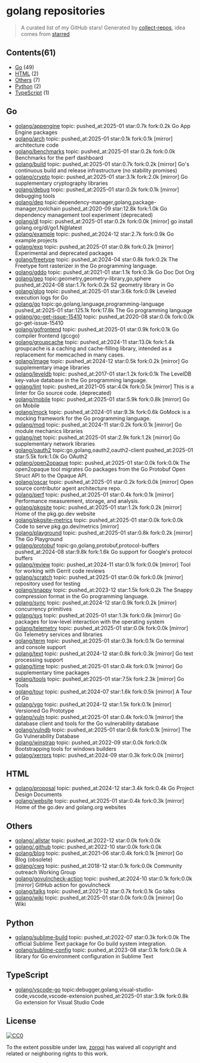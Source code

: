 # golang repositories


> A curated list of my GitHub stars!  Generated by [collect-repos](https://github.com/zoroqi/collect-repos), idea comes from [starred](https://github.com/maguowei/starred)  


## Contents(61)

- [Go](#go) (49)
- [HTML](#html) (2)
- [Others](#others) (7)
- [Python](#python) (2)
- [TypeScript](#typescript) (1)

## Go

- [golang/appengine](https://github.com/golang/appengine) topic: pushed_at:2025-01 star:0.7k fork:0.2k Go App Engine packages
- [golang/arch](https://github.com/golang/arch) topic: pushed_at:2025-01 star:0.1k fork:0.1k [mirror] architecture code
- [golang/benchmarks](https://github.com/golang/benchmarks) topic: pushed_at:2025-01 star:0.2k fork:0.0k Benchmarks for the perf dashboard
- [golang/build](https://github.com/golang/build) topic: pushed_at:2025-01 star:0.7k fork:0.2k [mirror] Go's continuous build and release infrastructure (no stability promises)
- [golang/crypto](https://github.com/golang/crypto) topic: pushed_at:2025-01 star:3.1k fork:2.0k [mirror] Go supplementary cryptography libraries
- [golang/debug](https://github.com/golang/debug) topic: pushed_at:2025-01 star:0.2k fork:0.1k [mirror] debugging tools
- [golang/dep](https://github.com/golang/dep) topic:dependency-manager,golang,package-manager,toolchain pushed_at:2020-09 star:12.8k fork:1.0k Go dependency management tool experiment (deprecated)
- [golang/dl](https://github.com/golang/dl) topic: pushed_at:2025-01 star:0.2k fork:0.0k [mirror] go install golang.org/dl/go1.N@latest
- [golang/example](https://github.com/golang/example) topic: pushed_at:2024-12 star:2.7k fork:0.9k Go example projects
- [golang/exp](https://github.com/golang/exp) topic: pushed_at:2025-01 star:0.8k fork:0.2k [mirror] Experimental and deprecated packages
- [golang/freetype](https://github.com/golang/freetype) topic: pushed_at:2024-04 star:0.8k fork:0.2k The Freetype font rasterizer in the Go programming language.
- [golang/gddo](https://github.com/golang/gddo) topic: pushed_at:2021-01 star:1.1k fork:0.3k Go Doc Dot Org
- [golang/geo](https://github.com/golang/geo) topic:geometry,geometry-library,go,sphere pushed_at:2024-08 star:1.7k fork:0.2k S2 geometry library in Go
- [golang/glog](https://github.com/golang/glog) topic: pushed_at:2025-01 star:3.6k fork:0.9k Leveled execution logs for Go
- [golang/go](https://github.com/golang/go) topic:go,golang,language,programming-language pushed_at:2025-01 star:125.1k fork:17.8k The Go programming language
- [golang/go-get-issue-15410](https://github.com/golang/go-get-issue-15410) topic: pushed_at:2020-08 star:0.0k fork:0.0k go-get-issue-15410
- [golang/gofrontend](https://github.com/golang/gofrontend) topic: pushed_at:2025-01 star:0.9k fork:0.1k Go compiler frontend (gccgo)
- [golang/groupcache](https://github.com/golang/groupcache) topic: pushed_at:2024-11 star:13.0k fork:1.4k groupcache is a caching and cache-filling library, intended as a replacement for memcached in many cases.
- [golang/image](https://github.com/golang/image) topic: pushed_at:2024-12 star:0.5k fork:0.2k [mirror] Go supplementary image libraries
- [golang/leveldb](https://github.com/golang/leveldb) topic: pushed_at:2017-01 star:1.2k fork:0.1k The LevelDB key-value database in the Go programming language.
- [golang/lint](https://github.com/golang/lint) topic: pushed_at:2021-05 star:4.0k fork:0.5k [mirror] This is a linter for Go source code. (deprecated)
- [golang/mobile](https://github.com/golang/mobile) topic: pushed_at:2025-01 star:5.9k fork:0.8k [mirror] Go on Mobile
- [golang/mock](https://github.com/golang/mock) topic: pushed_at:2024-01 star:9.3k fork:0.6k GoMock is a mocking framework for the Go programming language.
- [golang/mod](https://github.com/golang/mod) topic: pushed_at:2024-11 star:0.2k fork:0.1k [mirror] Go module mechanics libraries
- [golang/net](https://github.com/golang/net) topic: pushed_at:2025-01 star:2.9k fork:1.2k [mirror] Go supplementary network libraries
- [golang/oauth2](https://github.com/golang/oauth2) topic:go,golang,oauth2,oauth2-client pushed_at:2025-01 star:5.5k fork:1.0k Go OAuth2
- [golang/open2opaque](https://github.com/golang/open2opaque) topic: pushed_at:2025-01 star:0.0k fork:0.0k The open2opaque tool migrates Go packages from the Go Protobuf Open Struct API to the Opaque API.
- [golang/oscar](https://github.com/golang/oscar) topic: pushed_at:2025-01 star:0.2k fork:0.0k [mirror] Open source contributor agent architecture repo.
- [golang/perf](https://github.com/golang/perf) topic: pushed_at:2025-01 star:0.4k fork:0.1k [mirror] Performance measurement, storage, and analysis.
- [golang/pkgsite](https://github.com/golang/pkgsite) topic: pushed_at:2025-01 star:1.2k fork:0.2k [mirror] Home of the pkg.go.dev website
- [golang/pkgsite-metrics](https://github.com/golang/pkgsite-metrics) topic: pushed_at:2025-01 star:0.0k fork:0.0k Code to serve pkg.go.dev/metrics [mirror]
- [golang/playground](https://github.com/golang/playground) topic: pushed_at:2025-01 star:0.8k fork:0.2k [mirror] The Go Playground
- [golang/protobuf](https://github.com/golang/protobuf) topic:go,golang,protobuf,protocol-buffers pushed_at:2024-08 star:9.8k fork:1.6k Go support for Google's protocol buffers
- [golang/review](https://github.com/golang/review) topic: pushed_at:2024-11 star:0.1k fork:0.0k [mirror] Tool for working with Gerrit code reviews
- [golang/scratch](https://github.com/golang/scratch) topic: pushed_at:2025-01 star:0.0k fork:0.0k [mirror] repository used for testing
- [golang/snappy](https://github.com/golang/snappy) topic: pushed_at:2023-12 star:1.5k fork:0.2k The Snappy compression format in the Go programming language.
- [golang/sync](https://github.com/golang/sync) topic: pushed_at:2024-12 star:0.9k fork:0.2k [mirror] concurrency primitives
- [golang/sys](https://github.com/golang/sys) topic: pushed_at:2025-01 star:1.3k fork:0.6k [mirror] Go packages for low-level interaction with the operating system
- [golang/telemetry](https://github.com/golang/telemetry) topic: pushed_at:2025-01 star:0.0k fork:0.0k [mirror] Go Telemetry services and libraries
- [golang/term](https://github.com/golang/term) topic: pushed_at:2025-01 star:0.3k fork:0.1k Go terminal and console support
- [golang/text](https://github.com/golang/text) topic: pushed_at:2024-12 star:0.8k fork:0.3k [mirror] Go text processing support
- [golang/time](https://github.com/golang/time) topic: pushed_at:2025-01 star:0.4k fork:0.1k [mirror] Go supplementary time packages
- [golang/tools](https://github.com/golang/tools) topic: pushed_at:2025-01 star:7.5k fork:2.3k [mirror] Go Tools
- [golang/tour](https://github.com/golang/tour) topic: pushed_at:2024-07 star:1.6k fork:0.5k [mirror] A Tour of Go
- [golang/vgo](https://github.com/golang/vgo) topic: pushed_at:2024-12 star:1.5k fork:0.1k [mirror] Versioned Go Prototype
- [golang/vuln](https://github.com/golang/vuln) topic: pushed_at:2025-01 star:0.4k fork:0.1k [mirror] the database client and tools for the Go vulnerability database
- [golang/vulndb](https://github.com/golang/vulndb) topic: pushed_at:2025-01 star:0.6k fork:0.1k [mirror] The Go Vulnerability Database
- [golang/winstrap](https://github.com/golang/winstrap) topic: pushed_at:2022-09 star:0.0k fork:0.0k Bootstrapping tools for windows builders
- [golang/xerrors](https://github.com/golang/xerrors) topic: pushed_at:2024-09 star:0.3k fork:0.0k [mirror]

## HTML

- [golang/proposal](https://github.com/golang/proposal) topic: pushed_at:2024-12 star:3.4k fork:0.4k Go Project Design Documents
- [golang/website](https://github.com/golang/website) topic: pushed_at:2025-01 star:0.4k fork:0.3k [mirror] Home of the go.dev and golang.org websites

## Others

- [golang/.allstar](https://github.com/golang/.allstar) topic: pushed_at:2022-12 star:0.0k fork:0.0k 
- [golang/.github](https://github.com/golang/.github) topic: pushed_at:2022-10 star:0.0k fork:0.0k 
- [golang/blog](https://github.com/golang/blog) topic: pushed_at:2021-06 star:0.4k fork:0.1k [mirror] Go Blog (obsolete)
- [golang/cwg](https://github.com/golang/cwg) topic: pushed_at:2018-12 star:0.1k fork:0.0k Community outreach Working Group
- [golang/govulncheck-action](https://github.com/golang/govulncheck-action) topic: pushed_at:2024-10 star:0.1k fork:0.0k [mirror] GitHub action for govulncheck
- [golang/talks](https://github.com/golang/talks) topic: pushed_at:2021-12 star:0.7k fork:0.1k Go talks
- [golang/wiki](https://github.com/golang/wiki) topic: pushed_at:2025-01 star:0.0k fork:0.0k [mirror] Go Wiki

## Python

- [golang/sublime-build](https://github.com/golang/sublime-build) topic: pushed_at:2022-07 star:0.3k fork:0.0k The official Sublime Text package for Go build system integration.
- [golang/sublime-config](https://github.com/golang/sublime-config) topic: pushed_at:2023-08 star:0.1k fork:0.0k A library for Go environment configuration in Sublime Text

## TypeScript

- [golang/vscode-go](https://github.com/golang/vscode-go) topic:debugger,golang,visual-studio-code,vscode,vscode-extension pushed_at:2025-01 star:3.9k fork:0.8k Go extension for Visual Studio Code


## License

[![CC0](http://mirrors.creativecommons.org/presskit/buttons/88x31/svg/cc-zero.svg)](https://creativecommons.org/publicdomain/zero/1.0/)

To the extent possible under law, [zoroqi](https://github.com/zoroqi) has waived all copyright and related or neighboring rights to this work.
